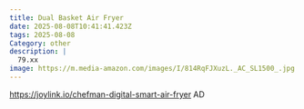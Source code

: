 ```yaml
---
title: Dual Basket Air Fryer
date: 2025-08-08T10:41:41.423Z
tags: 2025-08-08
Category: other
description: |
  79.xx
image: https://m.media-amazon.com/images/I/814RqFJXuzL._AC_SL1500_.jpg
---
```

https://joylink.io/chefman-digital-smart-air-fryer
AD